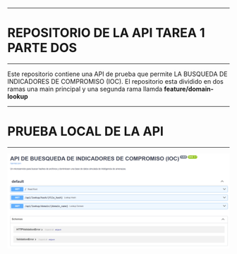 -----------------------------------------------------------------------
# REPOSITORIO DE LA API TAREA 1 PARTE DOS
-----------------------------------------------------------------------

Este repositorio contiene una API de prueba que permite LA BUSQUEDA DE INDICADORES DE COMPROMISO (IOC). El repositorio esta dividido en dos ramas una main principal y una segunda rama llamda **feature/domain-lookup**

-----------------------------------------------------------------------
# PRUEBA LOCAL DE LA API
-----------------------------------------------------------------------
![alt text](image.png)